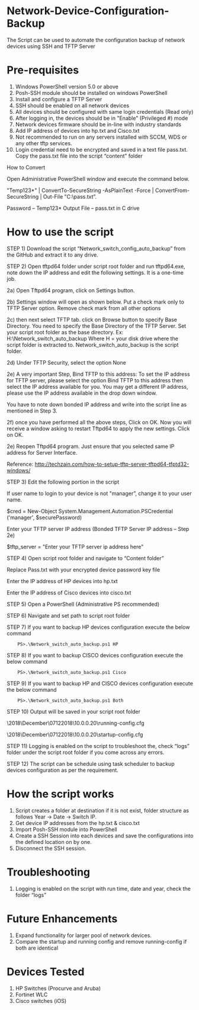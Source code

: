# Network-Device-Configuration-Backup
The Script can be used to automate the configuration backup of network devices using SSH and TFTP Server

# Pre-requisites

1)	Windows PowerShell version 5.0 or above
2)	Posh-SSH module should be installed on windows PowerShell
3)	Install and configure a TFTP Server
4)	SSH should be enabled on all network devices
5)	All devices should be configured with same login credentials (Read only)
6)	After logging in, the devices should be in "Enable" (Privileged #) mode
7)	Network devices firmware should be in-line with industry standards
8)	Add IP address of devices into hp.txt and Cisco.txt
9)	Not recommended to run on any servers installed with SCCM, WDS or any other tftp services.
10)	Login credential need to be encrypted and saved in a text file pass.txt. Copy the pass.txt file into the script “content” folder

How to Convert

Open Administrative PowerShell window and execute the command below.

"Temp123*" | ConvertTo-SecureString -AsPlainText -Force | ConvertFrom-SecureString | Out-File "C:\pass.txt”. 

Password – Temp123*
Output File – pass.txt in C drive

# How to use the script

STEP 1)	Download the script “Network_switch_config_auto_backup” from the GitHub and extract it to any drive.

STEP 2)	Open tftpd64 folder under script root folder and run tftpd64.exe, note down the IP address and edit the following settings. It is a one-time job.

2a)  Open Tftpd64 program, click on Settings button.

2b) Settings window will open as shown below. Put a check mark only to TFTP Server option. Remove check mark from all other options

2c) then next select TFTP tab. click on Browse button to specify Base Directory. You need to specify the Base Directory of the TFTP Server. Set your script root folder as the base directory.
Ex: H:\Network_switch_auto_backup
Where H = your disk drive where the script folder is extracted to. Network_switch_auto_backup is the script folder.

2d) Under TFTP Security, select the option None

2e) A very important Step, Bind TFTP to this address: To set the IP address for TFTP server, please select the option Bind TFTP to this address then select the IP address available for you. You may get a different IP address, please use the IP address available in the drop down window.

You have to note down bonded IP address and write into the script line as mentioned in Step 3.

2f) once you have performed all the above steps, Click on OK. Now you will receive a window asking to restart Tftpd64 to apply the new settings. Click on OK.

2e) Reopen Tftpd64 program. Just ensure that you selected same IP address for Server Interface.	

Reference: http://techzain.com/how-to-setup-tftp-server-tftpd64-tfptd32-windows/ 

STEP 3)	Edit the following portion in the script

If user name to login to your device is not "manager”, change it to your user name.

$cred = New-Object System.Management.Automation.PSCredential ('manager', $securePassword) 

Enter your TFTP server IP address (Bonded TFTP Server IP address – Step 2e)

$tftp_server = "Enter your TFTP server ip address here" 

STEP 4)	Open script root folder and navigate to “Content folder”

Replace Pass.txt with your encrypted device password key file

Enter the IP address of HP devices into hp.txt

Enter the IP address of Cisco devices into cisco.txt

STEP 5)	Open a PowerShell (Administrative PS recommended)

STEP 6)	Navigate and set path to script root folder

STEP 7)	If you want to backup HP devices configuration execute the below command

        PS>.\Network_switch_auto_backup.ps1 HP
         
         
STEP 8)	If you want to backup CISCO devices configuration execute the below command

        PS>.\Network_switch_auto_backup.ps1 Cisco
        
STEP 9)	If you want to backup HP and CISCO devices configuration execute the below command

        PS>.\Network_switch_auto_backup.ps1 Both
        
STEP 10)	Output will be saved in your script root folder

\2018\December\07122018\10.0.0.20\running-config.cfg

\2018\December\07122018\10.0.0.20\startup-config.cfg

STEP 11)	Logging is enabled on the script to troubleshoot the, check “logs” folder under the script root folder if you come across any errors.

STEP 12)	The script can be schedule using task scheduler to backup devices configuration as per the requirement.

# How the script works

1.	Script creates a folder at destination if it is not exist, folder structure as follows Year -> Date -> Switch IP.
2.	Get device IP addresses from the hp.txt & cisco.txt
3.	Import Posh-SSH module into PowerShell
4.	Create a SSH Session into each devices and save the configurations into the defined location on by one.
5.	Disconnect the SSH session.

# Troubleshooting

1.	Logging is enabled on the script with run time, date and year, check the folder “logs”

# Future Enhancements

1.	Expand functionality for larger pool of network devices.
2.	Compare the startup and running config and remove running-config if both are identical

# Devices Tested

1.	HP Switches (Procurve and Aruba)
2.	Fortinet WLC
3.	Cisco switches (iOS)

